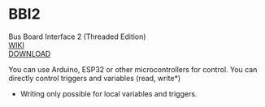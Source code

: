 # BBI2
Bus Board Interface 2 (Threaded Edition)<br>
<a href=../../wiki>WIKI</a><br>
<a href=../../releases/latest>DOWNLOAD</a>
<!-- Download coming soon! -->

You can use Arduino, ESP32 or other microcontrollers for control.
You can directly control triggers and variables (read, write*)
* Writing only possible for local variables and triggers.
